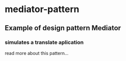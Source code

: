 # mediator-pattern
## Example of design pattern Mediator
### simulates a translate aplication
read more about this pattern...
